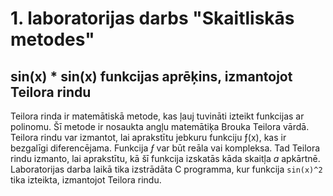 # 1. laboratorijas darbs "Skaitliskās metodes"
## sin(x) * sin(x) funkcijas aprēķins, izmantojot Teilora rindu
Teilora rinda ir matemātiskā metode, kas ļauj tuvināti izteikt funkcijas ar polinomu. Šī metode ir nosaukta angļu matemātiķa Brouka Teilora vārdā. Teilora rindu var izmantot, lai aprakstītu jebkuru funkciju ƒ(x), kas ir bezgalīgi diferencējama. Funkcija _ƒ_ var būt reāla vai kompleksa. Tad Teilora rindu izmanto, lai aprakstītu, kā šī funkcija izskatās kāda skaitļa _a_ apkārtnē. Laboratorijas darba laikā tika izstrādāta C programma, kur funkcija `sin(x)^2` tika izteikta, izmantojot Teilora rindu.
